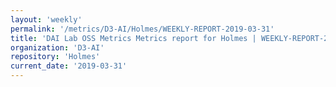 ```yaml
---
layout: 'weekly'
permalink: '/metrics/D3-AI/Holmes/WEEKLY-REPORT-2019-03-31'
title: 'DAI Lab OSS Metrics Metrics report for Holmes | WEEKLY-REPORT-2019-03-31'
organization: 'D3-AI'
repository: 'Holmes'
current_date: '2019-03-31'
---
```


